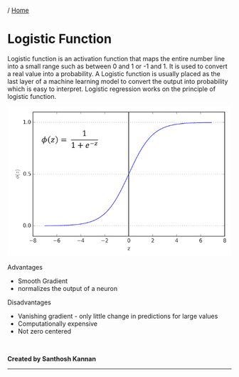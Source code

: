 / [Home](index.md)

# Logistic Function

Logistic function is an activation function that maps the entire number line into a small range such as between 0 and 1 or -1 and 1. It is used to convert a real value into a probability. A Logistic function is usually placed as the last layer of a machine learning model to convert the output into probability which is easy to interpret. Logistic regression works on the principle of logistic function.

![Logistic Function](images/logistic-function.jpg "Logistic Function")

Advantages

- Smooth Gradient
- normalizes the output of a neuron

Disadvantages

- Vanishing gradient - only little change in predictions for large values
- Computationally expensive
- Not zero centered

<br>

**Created by Santhosh Kannan**

---

<br>
